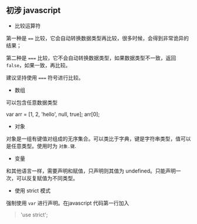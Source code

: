 ## 初涉 javascript

+ 比较运算符

第一种是 ``==`` 比较，它会自动转换数据类型再比较，很多时候，会得到非常诡异的结果；

第二种是 ``===`` 比较，它不会自动转换数据类型，如果数据类型不一致，返回 ``false``，如果一致，再比较。

建议坚持使用 ``===`` 符号进行比较。

+ 数组

可以包含任意数据类型

var arr = [1, 2, 'hello', null, true];
arr[0];

+ 对象

对象是一组有键值对组成的无序集合。可以类比于字典，键是字符串类型，值可以是任意类型。使用时为 ``对象.键``.

+ 变量

和其他语言一样，需要声明和赋值，只声明则其值为 undefined。只能声明一次，可以反复赋值为不同类型。

+ 使用 strict 模式

强制使用 ``var`` 进行声明。在javascript 代码第一行加入
> 'use strict';
